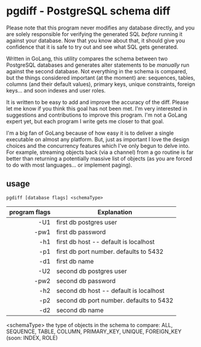 # pgdiff - PostgreSQL schema diff

Please note that this program never modifies any database directly, and you are solely responsible for verifying the generated SQL *before* running it against your database.  Now that you know about that, it should give you confidence that it is safe to try out and see what SQL gets generated.

Written in GoLang, this utility compares the schema between two PostgreSQL databases and generates alter statements to be *manually* run against the second database.  Not everything in the schema is compared, but the things considered important (at the moment) are: sequences, tables, columns (and their default values), primary keys, unique constraints, foreign keys... and soon indexes and user roles. 

It is written to be easy to add and improve the accuracy of the diff.  Please let me know if you think this goal has not been met.  I'm very interested in suggestions and contributions to improve this program.  I'm not a GoLang expert yet, but each program I write gets me closer to that goal.

I'm a big fan of GoLang because of how easy it is to deliver a single executable on almost any platform.  But, just as important I love the design choices and the concurrency features which I've only begun to delve into.  For example, streaming objects back (via a channel) from a go routine is far better than returning a potentially massive list of objects (as you are forced to do with most languages... or implement paging).

<!-- A couple of binaries to save you the effort: [Mac](https://github.com/joncrlsn/pgdiff/raw/master/bin-osx/pgdiff "OSX version") -->

## usage

	pgdiff [database flags] <schemaType>


 program flags | Explanation 
-------------: | ------------------------------------
  -U1          | first db postgres user
  -pw1         | first db password
  -h1          | first db host -- default is localhost
  -p1          | first db port number.  defaults to 5432
  -d1          | first db name
  -U2          | second db postgres user
  -pw2         | second db password
  -h2          | second db host -- default is localhost
  -p2          | second db port number.  defaults to 5432
  -d2          | second db name

&lt;schemaType&gt; the type of objects in the schema to compare: ALL, SEQUENCE, TABLE, COLUMN, PRIMARY_KEY, UNIQUE, FOREIGN_KEY (soon: INDEX, ROLE)
